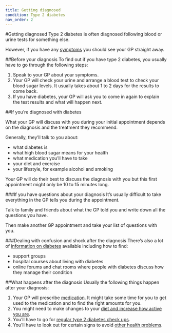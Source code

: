```yaml
---
title: Getting diagnosed
condition: Type 2 diabetes
nav_order: 2
---
```


#Getting diagnosed
Type 2 diabetes is often diagnosed following blood or urine tests for something else. 

However, if you have any [symptoms](/type-2-diabetes/check-if-you-have-type-2-diabetes) you should see your GP straight away.

##Before your diagnosis
To find out if you have type 2 diabetes, you usually have to go through the following steps:

1. Speak to your GP about your symptoms.
2. Your GP will check your urine and arrange a blood test to check your blood sugar levels. It usually takes about 1 to 2 days for the results to come back.
3. If you have diabetes, your GP will ask you to come in again to explain the test results and what will happen next. 

##If you’re diagnosed with diabetes

What your GP will discuss with you during your initial appointment depends on the diagnosis and the treatment they recommend.

Generally, they’ll talk to you about:

- what diabetes is
- what high blood sugar means for your health
- what medication you’ll have to take
- your diet and exercise
- your lifestyle, for example alcohol and smoking

Your GP will do their best to discuss the diagnosis with you but this first appointment might only be 10 to 15 minutes long.

###If you have questions about your diagnosis
It’s usually difficult to take everything in the GP tells you during the appointment.

Talk to family and friends about what the GP told you and write down all the questions you have.

Then make another GP appointment and take your list of questions with you.

###Dealing with confusion and shock after the diagnosis
There’s also a lot of [information on diabetes](/type-2-diabetes/finding-help-and-support) available including how to find:

- support groups
- hospital courses about living with diabetes
- online forums and chat rooms where people with diabetes discuss how they manage their condition

##What happens after the diagnosis
Usually the following things happen after your diagnosis:

1. Your GP will prescribe [medication](/type-2-diabetes/understanding-medication). It might take some time for you to get used to the medication and to find the right amounts for you.
2. You might need to make changes to your [diet and increase how active you are](/type-2-diabetes/food-and-keeping-active).
3. You’ll have to go for [regular type 2 diabetes check ups](/type-2-diabetes/going-for-regular-check-ups).
4. You’ll have to look out for certain signs to avoid [other health problems](/type-2-diabetes/health-problems).
